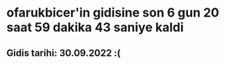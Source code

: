 # ofarukbicer'in gidisine son 6 gun 20 saat 59 dakika 43 saniye kaldi

## Gidis tarihi: 30.09.2022 :(